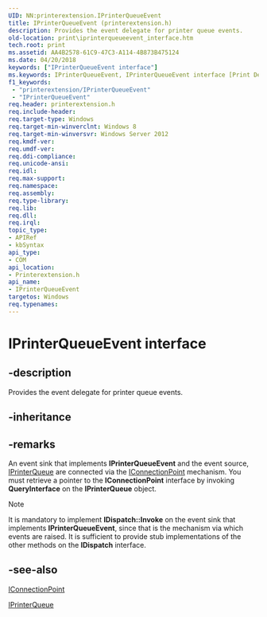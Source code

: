 ```yaml
---
UID: NN:printerextension.IPrinterQueueEvent
title: IPrinterQueueEvent (printerextension.h)
description: Provides the event delegate for printer queue events.
old-location: print\iprinterqueueevent_interface.htm
tech.root: print
ms.assetid: AA4B2578-61C9-47C3-A114-4B873B475124
ms.date: 04/20/2018
keywords: ["IPrinterQueueEvent interface"]
ms.keywords: IPrinterQueueEvent, IPrinterQueueEvent interface [Print Devices], IPrinterQueueEvent interface [Print Devices],described, print.iprinterqueueevent_interface, printerextension/IPrinterQueueEvent
f1_keywords:
 - "printerextension/IPrinterQueueEvent"
 - "IPrinterQueueEvent"
req.header: printerextension.h
req.include-header: 
req.target-type: Windows
req.target-min-winverclnt: Windows 8
req.target-min-winversvr: Windows Server 2012
req.kmdf-ver: 
req.umdf-ver: 
req.ddi-compliance: 
req.unicode-ansi: 
req.idl: 
req.max-support: 
req.namespace: 
req.assembly: 
req.type-library: 
req.lib: 
req.dll: 
req.irql: 
topic_type:
- APIRef
- kbSyntax
api_type:
- COM
api_location:
- Printerextension.h
api_name:
- IPrinterQueueEvent
targetos: Windows
req.typenames: 
---
```


# IPrinterQueueEvent interface

## -description

Provides the event delegate for printer queue events.

## -inheritance

## -remarks

An event sink that implements **IPrinterQueueEvent** and the event source, [IPrinterQueue](https://docs.microsoft.com/windows-hardware/drivers/ddi/printerextension/nn-printerextension-iprinterqueue) are connected via the [IConnectionPoint](https://docs.microsoft.com/windows/win32/api/ocidl/nn-ocidl-iconnectionpoint) mechanism. You must retrieve a pointer to the **IConnectionPoint** interface by invoking **QueryInterface** on the **IPrinterQueue** object.

> [!NOTE]
> It is mandatory to implement **IDispatch::Invoke** on the event sink that implements **IPrinterQueueEvent**, since that is the mechanism via which events are raised. It is sufficient to provide stub implementations of the other methods on the **IDispatch** interface.

## -see-also

[IConnectionPoint](https://docs.microsoft.com/windows/win32/api/ocidl/nn-ocidl-iconnectionpoint)

[IPrinterQueue](https://docs.microsoft.com/windows-hardware/drivers/ddi/printerextension/nn-printerextension-iprinterqueue)
